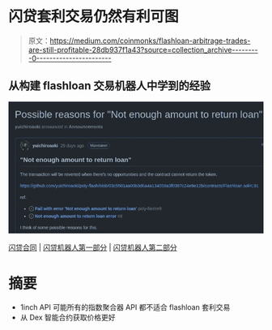 # 闪贷套利交易仍然有利可图

> 原文：<https://medium.com/coinmonks/flashloan-arbitrage-trades-are-still-profitable-28db937f1a43?source=collection_archive---------0----------------------->

## 从构建 flashloan 交易机器人中学到的经验

![](img/a9c6f135e76f2f1507064befce6f41ee.png)

[闪贷合同](/coinmonks/no-flashloan-fee-with-dodo-cc78215d7f93) | [闪贷机器人第一部分](/coinmonks/flashloan-bot-on-polygon-f60fa9ef82e6) | [闪贷机器人第二部分](/coinmonks/flashloan-bot-on-polygon-part-2-3eae0ac33986)

# 摘要

*   1inch API 可能所有的指数聚合器 API 都不适合 flashloan 套利交易
*   从 Dex 智能合约获取价格更好